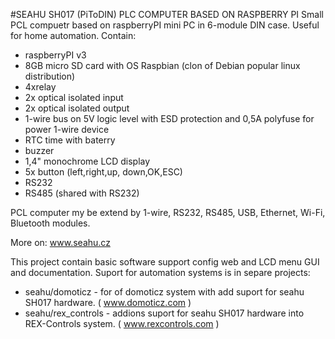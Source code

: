 #SEAHU SH017 (PiToDIN) PLC COMPUTER BASED ON RASPBERRY PI
Small PCL compuetr based on raspberryPI mini PC in 6-module DIN case.
Useful for home automation.
Contain:
- raspberryPI v3 
- 8GB micro SD card with OS Raspbian (clon of Debian popular linux distribution)
- 4xrelay
- 2x optical isolated input
- 2x optical isolated output
- 1-wire bus on 5V logic level with ESD protection and 0,5A polyfuse for power 1-wire device
- RTC time with baterry
- buzzer
- 1,4" monochrome LCD display
- 5x button (left,right,up, down,OK,ESC)
- RS232
- RS485 (shared with RS232)

PCL computer my be extend by 1-wire, RS232, RS485, USB, Ethernet, Wi-Fi, Bluetooth  modules.

More on:
www.seahu.cz

This project contain basic software support config web and LCD menu  GUI and documentation.
Suport for automation systems is in separe projects:
- seahu/domoticz - for of domoticz system with add suport for seahu SH017 hardware. ( www.domoticz.com )
- seahu/rex_controls - addions suport for seahu SH017 hardware into REX-Controls system. ( www.rexcontrols.com )